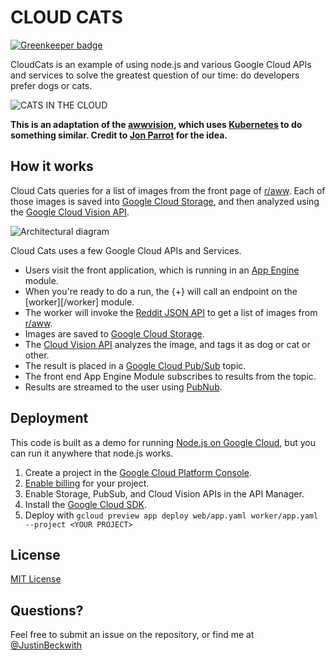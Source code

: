 # CLOUD CATS

[![Greenkeeper badge](https://badges.greenkeeper.io/JustinBeckwith/cloudcats.svg)](https://greenkeeper.io/)

CloudCats is an example of using node.js and various Google Cloud APIs and services to solve the greatest question of our time:  do developers prefer dogs or cats.  

![CATS IN THE CLOUD][screenshot]

__This is an adaptation of the [awwvision][awwvision], which uses [Kubernetes][kubernetes] to do something similar.  Credit to [Jon Parrot][jon] for the idea.__

## How it works

Cloud Cats queries for a list of images from the front page of [r/aww][raww].  Each of those images is saved into [Google Cloud Storage][storage], and then analyzed using the [Google Cloud Vision API][vision].  

![Architectural diagram][how-it-works]

Cloud Cats uses a few Google Cloud APIs and Services.  

- Users visit the front application, which is running in an [App Engine][appengine] module.  
- When you're ready to do a run, the {+} will call an endpoint on the [worker][/worker] module.
- The worker will invoke the [Reddit JSON API][reddit] to get a list of images from [r/aww][raww].
- Images are saved to [Google Cloud Storage][storage].
- The [Cloud Vision API][vision] analyzes the image, and tags it as dog or cat or other.
- The result is placed in a [Google Cloud Pub/Sub][pubsub] topic.
- The front end App Engine Module subscribes to results from the topic.
- Results are streamed to the user using [PubNub][pubnub].


## Deployment

This code is built as a demo for running [Node.js on Google Cloud](https://cloud.google.com/nodejs), but you can run it anywhere that node.js works.  

1. Create a project in the [Google Cloud Platform Console](https://console.cloud.google.com/).
1. [Enable billing](https://console.cloud.google.com/project/_/settings) for your project.
1. Enable Storage, PubSub, and Cloud Vision APIs in the API Manager.
1. Install the [Google Cloud SDK](https://cloud.google.com/sdk/).
1. Deploy with `gcloud preview app deploy web/app.yaml worker/app.yaml --project <YOUR PROJECT>`


## License
[MIT License](LICENSE.md)

## Questions?
Feel free to submit an issue on the repository, or find me at [@JustinBeckwith](http://twitter.com/JustinBeckwith)

[awwvision]: https://github.com/GoogleCloudPlatform/cloud-vision/tree/master/python/awwvision
[kubernetes]: http://kubernetes.io/
[jon]: https://github.com/jonparrott
[screenshot]: http://i.imgur.com/lzR8TDn.jpg
[how-it-works]: http://i.imgur.com/46Ilm2D.png
[appengine]: https://cloud.google.com/appengine/
[raww]: https://www.reddit.com/r/aww
[storage]: https://cloud.google.com/storage/
[vision]: https://cloud.google.com/vision/
[reddit]: https://github.com/reddit/reddit/wiki/JSON
[pubsub]: https://cloud.google.com/pubsub/
[pubnub]: https://www.pubnub.com/

